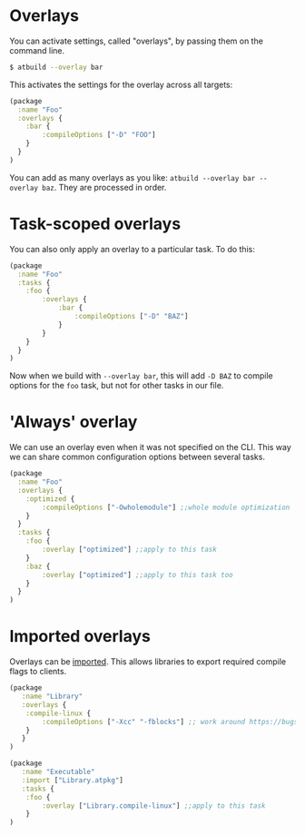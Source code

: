 # Overlays

You can activate settings, called "overlays", by passing them on the command line.

```bash
$ atbuild --overlay bar
```

This activates the settings for the overlay across all targets:

```clojure
(package
  :name "Foo"
  :overlays {
    :bar {
        :compileOptions ["-D" "FOO"]
    }
  }
)
```

You can add as many overlays as you like: `atbuild --overlay bar --overlay baz`.  They are processed in order.

# Task-scoped overlays

You can also only apply an overlay to a particular task.  To do this:

```clojure
(package
  :name "Foo"
  :tasks {
    :foo {
        :overlays {
            :bar {
                :compileOptions ["-D" "BAZ"]
            }
        }
    }
  }
)
```

Now when we build with `--overlay bar`, this will add `-D BAZ` to compile options for the `foo` task, but not for other tasks in our file.

# 'Always' overlay

We can use an overlay even when it was not specified on the CLI.  This way we can share common configuration options between several tasks.

```clojure
(package
  :name "Foo"
  :overlays {
    :optimized {
        :compileOptions ["-Owholemodule"] ;;whole module optimization
    }
  }
  :tasks {
    :foo {
        :overlay ["optimized"] ;;apply to this task
    }
    :baz {
        :overlay ["optimized"] ;;apply to this task too
    }
  }
)
```

# Imported overlays

Overlays can be [imported](import.md).  This allows libraries to export required compile flags to clients.

```clojure
(package
   :name "Library"
   :overlays {
    :compile-linux {
        :compileOptions ["-Xcc" "-fblocks"] ;; work around https://bugs.swift.org/browse/SR-397
    }
   }
)
```

```clojure
(package
   :name "Executable"
   :import ["Library.atpkg"]
   :tasks {
    :foo {
        :overlay ["Library.compile-linux"] ;;apply to this task
    }
)
```

